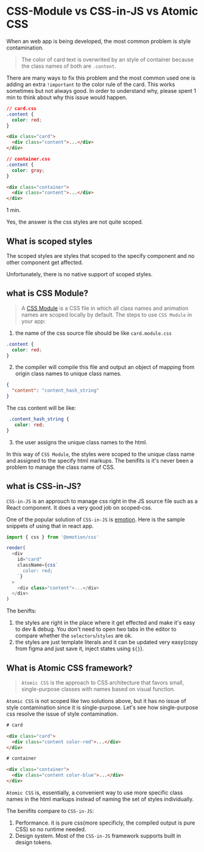 # CSS-Module vs CSS-in-JS vs Atomic CSS

When an web app is being developed, the most common problem is style contamination.
> The color of card text is overwrited by an style of container because the class names of both are `.content`.

There are many ways to fix this problem and the most common used one is adding an extra `!important` to the color rule of the card.  This works sometimes but not always good.  In order to understand why, please spent 1 min to think about why this issue would happen.

```css
// card.css
.content {
  color: red;
}
```

```html
<div class="card">
  <div class="content">...</div>
</div>
```

```css
// container.css
.content {
  color: gray;
}
```

```html
<div class="container">
  <div class="content">...</div>
</div>
```

1 min.

Yes, the answer is the css styles are not quite scoped.


## What is scoped styles
The scoped styles are styles that scoped to the specify component and no other component get affected.

Unfortunately, there is no native support of scoped styles.

## what is CSS Module?
> A [CSS Module](https://github.com/css-modules/css-modules) is a CSS file in which all class names and animation names are scoped locally by default.
The steps to use `CSS Module` in your app:
1. the name of the css source file should be like `card.module.css`

```css
.content {
  color: red;
}
```
2.  the compiler will compile this file and output an object of mapping from origin class names to unique class names.
```json
{
  "content": "content_hash_string"
}
```
The css content will be like:
```css
 .content_hash_string {
   color: red;
}
```
3. the user assigns the unique class names to the html.

In this way of `CSS Module`, the styles were scoped to the unique class name and assigned to the specify html markups. The benifits is it's never been a problem to manage the class name of CSS.

## what is CSS-in-JS?
`CSS-in-JS` is an approuch to manage css right in the JS source file such as a React component. It does a very good job on scoped-css.  

One of the popular solution of `CSS-in-JS` is [emotion](https://emotion.sh/docs/introduction). Here is the sample snippets of using that in react app.
```typescript
import { css } from '@emotion/css'

render(
  <div
    id="card"
    className={css`
      color: red;
    `}
  >
    <div class="content">...</div>
  </div>
)
```

The benifts:
1. the styles are right in the place where it get effected and make it's easy to dev & debug. You don't need to open two tabs in the editor to compare whether the `selectors`/`styles` are ok.
2. the styles are just template literals and it can be updated very easy(copy from figma and just save it, inject states using `${}`).

## What is Atomic CSS framework?
> `Atomic CSS` is the approach to CSS architecture that favors small, single-purpose classes with names based on visual function.

`Atomic CSS`  is not scoped like two solutions above, but it has no issue of style contamination since it is single-purpose.  Let's see how single-purpose css resolve the issue of style contamination.

```html
# card

<div class="card">
  <div class="content color-red">...</div>
</div>

# container

<div class="container">
  <div class="content color-blue">...</div>
</div>
```

`Atomic CSS`  is, essentially, a convenient way to use more specific class names in the html markups instead of naming the set of styles individually.

The benifits compare to `CSS-in-JS`:
1.  Performance. it is pure css(more specificly, the compiled output is pure CSS) so no runtime needed. 
2. Design system. Most of the `CSS-in-JS` framework supports built in design tokens.
